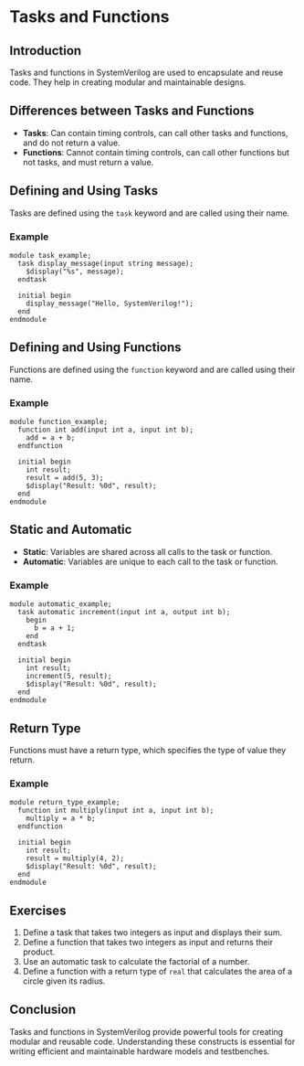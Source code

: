# Tasks and Functions

## Introduction
Tasks and functions in SystemVerilog are used to encapsulate and reuse code. They help in creating modular and maintainable designs.

## Differences between Tasks and Functions
- **Tasks**: Can contain timing controls, can call other tasks and functions, and do not return a value.
- **Functions**: Cannot contain timing controls, can call other functions but not tasks, and must return a value.

## Defining and Using Tasks
Tasks are defined using the `task` keyword and are called using their name.

### Example
```SV
module task_example;
  task display_message(input string message);
    $display("%s", message);
  endtask

  initial begin
    display_message("Hello, SystemVerilog!");
  end
endmodule
```

## Defining and Using Functions
Functions are defined using the `function` keyword and are called using their name.

### Example
```SV
module function_example;
  function int add(input int a, input int b);
    add = a + b;
  endfunction

  initial begin
    int result;
    result = add(5, 3);
    $display("Result: %0d", result);
  end
endmodule
```

## Static and Automatic
- **Static**: Variables are shared across all calls to the task or function.
- **Automatic**: Variables are unique to each call to the task or function.

### Example
```SV
module automatic_example;
  task automatic increment(input int a, output int b);
    begin
      b = a + 1;
    end
  endtask

  initial begin
    int result;
    increment(5, result);
    $display("Result: %0d", result);
  end
endmodule
```

## Return Type
Functions must have a return type, which specifies the type of value they return.

### Example
```SV
module return_type_example;
  function int multiply(input int a, input int b);
    multiply = a * b;
  endfunction

  initial begin
    int result;
    result = multiply(4, 2);
    $display("Result: %0d", result);
  end
endmodule
```

## Exercises
1. Define a task that takes two integers as input and displays their sum.
2. Define a function that takes two integers as input and returns their product.
3. Use an automatic task to calculate the factorial of a number.
4. Define a function with a return type of `real` that calculates the area of a circle given its radius.

## Conclusion
Tasks and functions in SystemVerilog provide powerful tools for creating modular and reusable code. Understanding these constructs is essential for writing efficient and maintainable hardware models and testbenches.
